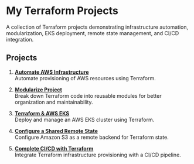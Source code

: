 # My Terraform Projects

A collection of Terraform projects demonstrating infrastructure automation, modularization, EKS deployment, remote state management, and CI/CD integration.

## Projects

1. **[Automate AWS Infrastructure](https://github.com/gabidinica/terraform/tree/main/automate-aws-infrastructure)**  
   Automate provisioning of AWS resources using Terraform.

2. **[Modularize Project](https://github.com/gabidinica/terraform/tree/main/modules)**  
   Break down Terraform code into reusable modules for better organization and maintainability.

3. **[Terraform & AWS EKS](https://github.com/gabidinica/terraform/tree/main/eks-cluster-terraform)**  
   Deploy and manage an AWS EKS cluster using Terraform.

4. **[Configure a Shared Remote State](https://github.com/gabidinica/terraform/blob/main/shared-remote-state)**  
   Configure Amazon S3 as a remote backend for Terraform state.

5. **[Complete CI/CD with Terraform](https://github.com/gabidinica/terraform/tree/main/ci-cd-with-terraform)**  
   Integrate Terraform infrastructure provisioning with a CI/CD pipeline.

